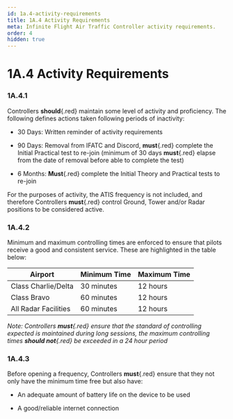 ```yaml
---
id: 1a.4-activity-requirements
title: 1A.4 Activity Requirements
meta: Infinite Flight Air Traffic Controller activity requirements.
order: 4
hidden: true
---
```


# 1A.4  Activity Requirements

 

### 1A.4.1    

Controllers **should**{.red} maintain some level of activity and proficiency. The following defines actions taken following periods of inactivity:

 

 -    30 Days:   Written reminder of activity requirements

 -    90 Days:   Removal from IFATC and Discord, **must**{.red} complete the Initial Practical test to re-join (minimum of 30 days **must**{.red} elapse from the date of removal before able to complete the test)

 -    6 Months:  **Must**{.red} complete the Initial Theory and Practical tests to re-join

 

For the purposes of activity, the ATIS frequency is not included, and therefore Controllers **must**{.red} control Ground, Tower and/or Radar positions to be considered active.



### 1A.4.2    

Minimum and maximum controlling times are enforced to ensure that pilots receive a good and consistent service. These are highlighted in the table below: 

 

| Airport              | Minimum Time | Maximum Time |
| -------------------- | ------------ | ------------ |
| Class Charlie/Delta  | 30 minutes   | 12 hours     |
| Class Bravo          | 60 minutes   | 12 hours     |
| All Radar Facilities | 60 minutes   | 12 hours     |

*Note: Controllers **must**{.red} ensure that the standard of controlling expected is maintained during long sessions, the maximum controlling times **should not**{.red} be exceeded in a 24 hour period*



### 1A.4.3    

Before opening a frequency, Controllers **must**{.red} ensure that they not only have the minimum time free but also have:

 

 -    An adequate amount of battery life on the device to be used

 -    A good/reliable internet connection

 